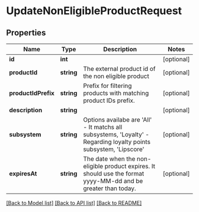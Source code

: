 # UpdateNonEligibleProductRequest

## Properties
Name | Type | Description | Notes
------------ | ------------- | ------------- | -------------
**id** | **int** |  | [optional] 
**productId** | **string** | The external product id of the non eligible product | [optional] 
**productIdPrefix** | **string** | Prefix for filtering products with matching product IDs prefix. | [optional] 
**description** | **string** |  | [optional] 
**subsystem** | **string** | Options availabe are &#x27;All&#x27; - It matchs all subsystems, &#x27;Loyalty&#x27; - Regarding loyalty points subsystem,  &#x27;Lipscore&#x27; | [optional] 
**expiresAt** | **string** | The date when the non-eligible product expires. It should use the format yyyy-MM-dd and be greater than today. | [optional] 

[[Back to Model list]](../../README.md#documentation-for-models) [[Back to API list]](../../README.md#documentation-for-api-endpoints) [[Back to README]](../../README.md)

